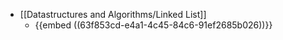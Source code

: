 - [[Datastructures and Algorithms/Linked List]]
	- {{embed ((63f853cd-e4a1-4c45-84c6-91ef2685b026))}}